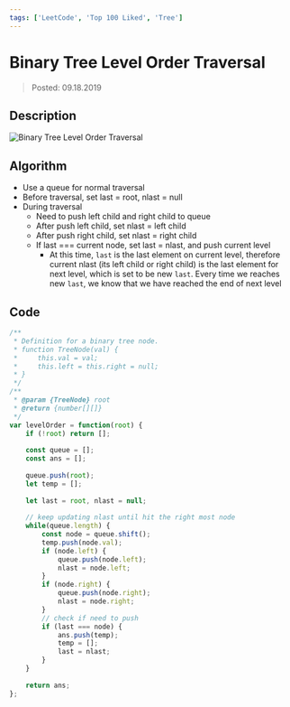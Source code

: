 ```yaml
---
tags: ['LeetCode', 'Top 100 Liked', 'Tree']
---
```


# Binary Tree Level Order Traversal

> Posted: 09.18.2019

<Tag />

## Description

![Binary Tree Level Order Traversal](/bstLevel.png)

## Algorithm

- Use a queue for normal traversal
- Before traversal, set last = root, nlast = null
- During traversal
  - Need to push left child and right child to queue
  - After push left child, set nlast = left child
  - After push right child, set nlast = right child
  - If last === current node, set last = nlast, and push current level
    - At this time, `last` is the last element on current level, therefore
    current nlast (its left child or right child) is the last element for next
    level, which is set to be new `last`. Every time we reaches new `last`, we know 
    that we have reached the end of next level

## Code

```javascript
/**
 * Definition for a binary tree node.
 * function TreeNode(val) {
 *     this.val = val;
 *     this.left = this.right = null;
 * }
 */
/**
 * @param {TreeNode} root
 * @return {number[][]}
 */
var levelOrder = function(root) {
    if (!root) return [];
    
    const queue = [];
    const ans = [];
    
    queue.push(root);
    let temp = [];
    
    let last = root, nlast = null;
    
    // keep updating nlast until hit the right most node
    while(queue.length) {
        const node = queue.shift();
        temp.push(node.val);
        if (node.left) {
            queue.push(node.left);
            nlast = node.left;
        }
        if (node.right) {
            queue.push(node.right);
            nlast = node.right;
        }
        // check if need to push
        if (last === node) {
            ans.push(temp);
            temp = [];
            last = nlast;
        }
    }
    
    return ans;
};
```

<Disqus />
